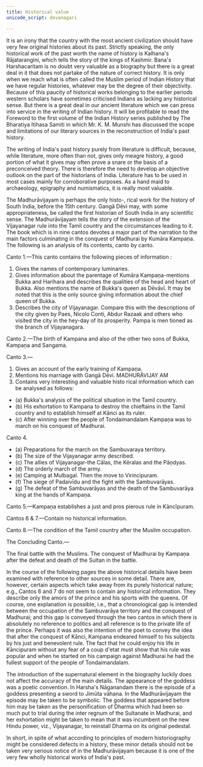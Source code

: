 ```yaml
---
title: Historical value
unicode_script: devanagari

---
```


It is an irony that the country with the most ancient civilization should have very few original histories about its past. Strictly speaking, the only historical work of the past worth the name of history is Kalhana's Rājatarangini, which tells the story of the kings of Kashmir. Bana's Harshacaritam is no doubt very valuable as a biography but there is a great deal in it that does not partake of the nature of correct history. It is only when we reach what is often called the Muslim period of Indian History that we have regular histories, whatever may be the degree of their objectivity. Because of this paucity of historical works belonging to the earlier periods western scholars have sometimes criticised Indians as lacking any historical sense. But there is a great deal in our ancient literature which we can press into service in the writing of Indian history. It will be profitable to read the Foreword to the first volume of the Indian History series published by The Bharatiya Itihasa Samiti in which Mr. K. M. Munshi has discussed the scope and limitations of our literary sources in the reconstruction of India's past history.

The writing of India's past history purely from literature is difficult, because, while literature, more often than not, gives only meagre history, a good portion of what it gives may often prove a snare or the basis of a preconceived theory. There is therefore the need to develop an objective outlook on the part of the historians of India. Literature has to be used in most cases mainly for corroborative purposes. As a hand maid to archaeology, epigraphy and numismatics, it is really most valuable.

The Madhurāvijayam is perhaps the only histo-, rical work for the history of South India, before the 15th century. Gangā Dēvi may, with some appropriateness, be called the first historian of South India in any scientific sense. The Madhurāvijayam tells the story of the extension of the Vijayanagar rule into the Tamil country and the circumstances leading to it. The book which is in nine cantos devotes a major part of the narration to the main factors culminating in the conquest of Madhurai by Kumāra Kampaņa. The following is an analysis of its contents, canto by canto.

Canto 1.—This canto contains the following pieces of information :

1. Gives the names of contemporary luminaries.
2. Gives information about the parentage of Kumāra Kampaņa-mentions Bukka and Harihara and describes the qualities of the head and heart of Bukka. Also mentions the name of Bukka's queen as Dēvāvī. It may be noted that this is the only source giving information about the chief queen of Bukka.
3. Describes the city of Vijayanagar. Compare this with the descriptions of the city given by Paes, Nicolo Conti, Abdur Razaak and others who visited the city in the hey-day of its prosperity. Pampa is men tioned as the branch of Vijayanagara.


Canto 2.—The birth of Kampana and also of the other two sons of Bukka, Kampaņa and Sangama.

Canto 3.—

1. Gives an account of the early training of Kampaņa.
2. Mentions his marriage with Gangā Dēvi.
   MADHURĂVIJAY AM
3. Contains very interesting and valuable histo rical information which can be analysed as follows:
  - (a) Bukka's analysis of the political situation in the Tamil country.
  - (b) His exhortation to Kampana to destroy the chieftains in the Tamil country and to establish himself at Kānci as its ruler.
  - (c) After winning over the people of Tondaimandalam Kampaņa was to march on his conquest of Madhurai.

Canto 4.

- (a) Preparations for the march on the Sambuvaraya territory.
- (b) The size of the Vijayanagar army described.
- (c) The allies of Vijayanagar-the Cālas, the Kēralas and the Pāņdyas.
- (d) The orderly march of the army.
- (e) Camping at Mulbagal. Then the move to Virincipuram.
- (f) The siege of Padaivīdu and the fight with the Sambuvarāyas.
- (g) The defeat of the Sambuvarāyas and the death of the Sambuvarāya king at the hands of Kampaņa.

Canto 5.—Kampaņa establishes a just and pros pierous rule in Kāncīpuram.

Cantos 6 & 7.—Contain no historical information.

Canto 8.—The condition of the Tamil country after the Muslim occupation.

The Concluding Canto.—

The final battle with the Muslims. The conquest of Madhurai by Kampaņa after the defeat and death of the Sultan in the battle.


In the course of the following pages the above historical details have been examined with reference to other sources in some detail. There are, however, certain aspects which take away from its purely historical nature; e.g., Cantos 6 and 7 do not seem to contain any historical information. They describe only the amors of the prince and his sports with the queens. Of course, one explanation is possible, i.e., that a chronological gap is intended between the occupation of the Sambuvarāya territory and the conquest of Madhurai; and this gap is conveyed through the two cantos in which there is absolutely no reference to politics and all reference is to the private life of the prince. Perhaps it was also the intention of the poet to convey the idea that after the conquest of Kānci, Kampana endeared himself to his subjects by his just and benevolent rule. The fact that he could enjoy his life in Kāncipuram without any fear of a coup d'etat must show that his rule was popular and when he started on his campaign against Madhurai he had the fullest support of the people of Tondaimandalam.

 The introduction of the supernatural element in the biography luckily does not affect the accuracy of the main details. The appearance of the goddess was a poetic convention. In Harsha's Nāganandam there is the episode of a goddess presenting a sword to Jimūta vāhana. In the Madhurāvijayam the episode may be taken to be symbolic. The goddess that appeared before him may be taken as the personification of Dharma which had been so much put to trial during the inter regnum of the Sultanate in Madhurai, and her exhortation might be taken to mean that it was incumbent on the new Hindu power, viz., Vijayanagar, to reinstall Dharma on its original pedestal.

 In short, in spite of what according to principles of modern historiography might be considered defects in a history, these minor details should not be taken very serious notice of in the Madhurāvijayam because it is one of the very few wholly historical works of India's past.
